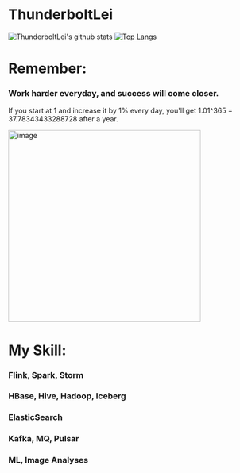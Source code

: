 # ThunderboltLei

![ThunderboltLei's github stats](https://github-readme-stats.vercel.app/api?username=ThunderboltLei&show_icons=true&theme=radical) [![Top Langs](https://github-readme-stats.vercel.app/api/top-langs/?username=ThunderboltLei&layout=compact)](https://github.com/ThunderboltLei/github-readme-stats)


# Remember:
### Work harder everyday, and success will come closer.
If you start at 1 and increase it by 1% every day, you'll get 1.01^365 = 37.78343433288728 after a year.

<img width="387" alt="image" src="https://user-images.githubusercontent.com/6621022/154318789-782187a8-c348-4e11-aa7c-060f9ed9550d.png">


# My Skill:
###    Flink, Spark, Storm
###    HBase, Hive, Hadoop, Iceberg
###    ElasticSearch
###    Kafka, MQ, Pulsar
###    ML, Image Analyses
